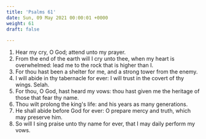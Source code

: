 ```yaml
---
title: 'Psalms 61'
date: Sun, 09 May 2021 00:00:01 +0000
weight: 61
draft: false
  
---
```


1. Hear my cry, O God; attend unto my prayer.
2. From the end of the earth will I cry unto thee, when my heart is overwhelmed: lead me to the rock that is higher than I.
3. For thou hast been a shelter for me, and a strong tower from the enemy.
4. I will abide in thy tabernacle for ever: I will trust in the covert of thy wings. Selah.
5. For thou, O God, hast heard my vows: thou hast given me the heritage of those that fear thy name.
6. Thou wilt prolong the king's life: and his years as many generations.
7. He shall abide before God for ever: O prepare mercy and truth, which may preserve him.
8. So will I sing praise unto thy name for ever, that I may daily perform my vows.

